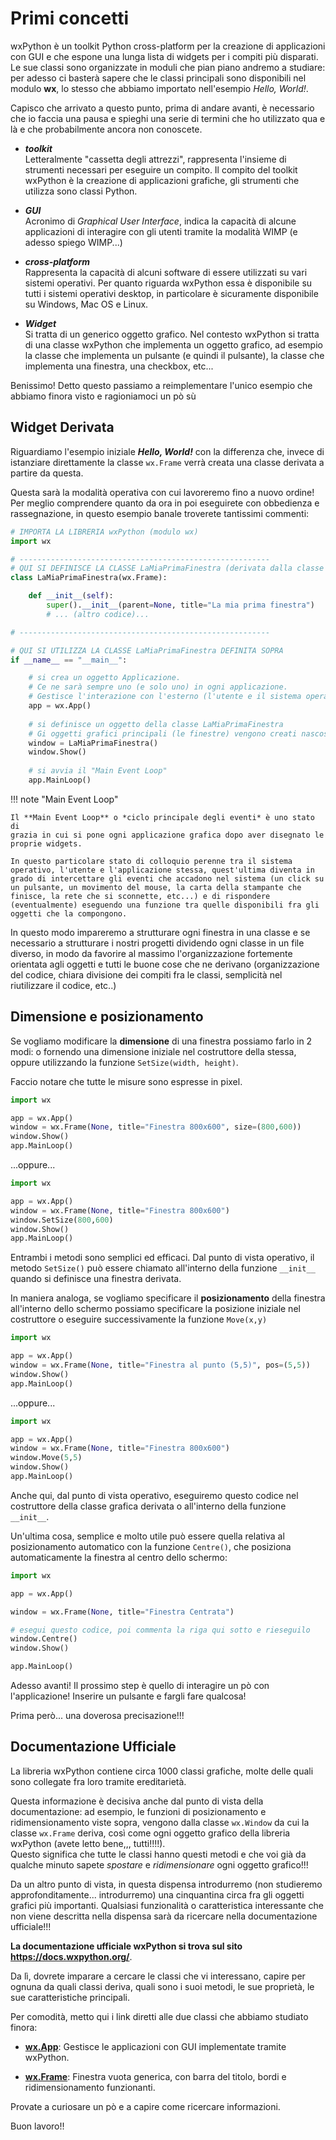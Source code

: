 # Primi concetti

wxPython è un toolkit Python cross-platform per la creazione di
applicazioni con GUI e che espone una lunga lista di widgets per i
compiti più disparati. Le sue classi sono organizzate in moduli che pian
piano andremo a studiare: per adesso ci basterà sapere che le classi
principali sono disponibili nel modulo **wx**, lo stesso che abbiamo
importato nell'esempio *Hello, World!*.

Capisco che arrivato a questo punto, prima di andare avanti, è
necessario che io faccia una pausa e spieghi una serie di termini che ho
utilizzato qua e là e che probabilmente ancora non conoscete.

* ***toolkit*** <br>
  Letteralmente "cassetta degli attrezzi", rappresenta l'insieme di strumenti necessari per eseguire un compito. 
  Il compito del toolkit wxPython è la creazione di applicazioni grafiche, gli strumenti che utilizza sono classi Python.

* ***GUI*** <br>
  Acronimo di *Graphical User Interface*, indica la capacità di alcune applicazioni di interagire con gli utenti 
  tramite la modalità WIMP (e adesso spiego WIMP...)

* ***cross-platform*** <br>
  Rappresenta la capacità di alcuni software di essere utilizzati su vari sistemi operativi. 
  Per quanto riguarda wxPython essa è disponibile su tutti i sistemi operativi desktop, in particolare è sicuramente 
  disponibile su Windows, Mac OS e Linux.

* ***Widget*** <br>
  Si tratta di un generico oggetto grafico. Nel contesto wxPython si tratta di una classe wxPython che implementa 
  un oggetto grafico, ad esempio la classe che implementa un pulsante (e quindi il pulsante), la classe che implementa una finestra, 
  una checkbox, etc...

Benissimo! Detto questo passiamo a reimplementare l'unico esempio che abbiamo finora visto e ragioniamoci un pò sù


<!-- ####################################################################################### -->
## Widget Derivata


Riguardiamo l'esempio iniziale ***Hello, World!*** con la differenza che, invece di istanziare direttamente la classe `wx.Frame`
verrà creata una classe derivata a partire da questa.

Questa sarà la modalità operativa con cui lavoreremo fino a nuovo ordine! Per meglio comprendere quanto da ora in poi eseguirete
con obbedienza e rassegnazione, in questo esempio banale troverete tantissimi commenti:


``` python
# IMPORTA LA LIBRERIA wxPython (modulo wx)
import wx

# --------------------------------------------------------
# QUI SI DEFINISCE LA CLASSE LaMiaPrimaFinestra (derivata dalla classe wx.Frame)
class LaMiaPrimaFinestra(wx.Frame):

    def __init__(self):
        super().__init__(parent=None, title="La mia prima finestra")
        # ... (altro codice)...

# --------------------------------------------------------

# QUI SI UTILIZZA LA CLASSE LaMiaPrimaFinestra DEFINITA SOPRA
if __name__ == "__main__":

    # si crea un oggetto Applicazione.
    # Ce ne sarà sempre uno (e solo uno) in ogni applicazione.
    # Gestisce l'interazione con l'esterno (l'utente e il sistema operativo)
    app = wx.App()
 
    # si definisce un oggetto della classe LaMiaPrimaFinestra
    # Gi oggetti grafici principali (le finestre) vengono creati nascosti e quindi devono essere mostrati
    window = LaMiaPrimaFinestra()
    window.Show()
    
    # si avvia il "Main Event Loop"    
    app.MainLoop()
```

!!! note "Main Event Loop"

    Il **Main Event Loop** o *ciclo principale degli eventi* è uno stato di
    grazia in cui si pone ogni applicazione grafica dopo aver disegnato le
    proprie widgets.

    In questo particolare stato di colloquio perenne tra il sistema
    operativo, l'utente e l'applicazione stessa, quest'ultima diventa in
    grado di intercettare gli eventi che accadono nel sistema (un click su
    un pulsante, un movimento del mouse, la carta della stampante che
    finisce, la rete che si sconnette, etc...) e di rispondere
    (eventualmente) eseguendo una funzione tra quelle disponibili fra gli
    oggetti che la compongono.


In questo modo impareremo a strutturare ogni finestra in una classe e se
necessario a strutturare i nostri progetti dividendo ogni classe in un
file diverso, in modo da favorire al massimo l'organizzazione
fortemente orientata agli oggetti e tutti le buone cose che ne derivano
(organizzazione del codice, chiara divisione dei compiti fra le classi,
semplicità nel riutilizzare il codice, etc..)


<!-- ####################################################################################### -->
## Dimensione e posizionamento


Se vogliamo modificare la **dimensione** di una finestra possiamo farlo in 2 modi: 
o fornendo una dimensione iniziale nel costruttore della stessa, oppure utilizzando la funzione `SetSize(width, height)`. 

Faccio notare che tutte le misure sono espresse in pixel.

``` py hl_lines="4"
import wx

app = wx.App()   
window = wx.Frame(None, title="Finestra 800x600", size=(800,600))
window.Show()
app.MainLoop()
```

...oppure...

``` py hl_lines="5"
import wx

app = wx.App()   
window = wx.Frame(None, title="Finestra 800x600")
window.SetSize(800,600)
window.Show()
app.MainLoop()
```

Entrambi i metodi sono semplici ed efficaci. Dal punto di vista operativo, il metodo `SetSize()` può essere chiamato all'interno della funzione
`__init__` quando si definisce una finestra derivata.

In maniera analoga, se vogliamo specificare il **posizionamento** della finestra all'interno dello schermo possiamo 
specificare la posizione iniziale nel costruttore o eseguire successivamente la funzione `Move(x,y)`

``` py hl_lines="4"
import wx

app = wx.App()   
window = wx.Frame(None, title="Finestra al punto (5,5)", pos=(5,5))
window.Show()
app.MainLoop()
```

...oppure...

``` py hl_lines="5"
import wx

app = wx.App()   
window = wx.Frame(None, title="Finestra 800x600")
window.Move(5,5)
window.Show()
app.MainLoop()
```

Anche qui, dal punto di vista operativo, eseguiremo questo codice nel costruttore della classe grafica derivata o
all'interno della funzione `__init__`.

Un'ultima cosa, semplice e molto utile può essere quella relativa al posizionamento automatico con la funzione `Centre()`,
che posiziona automaticamente la finestra al centro dello schermo:

``` py  hl_lines="7 8"
import wx

app = wx.App()

window = wx.Frame(None, title="Finestra Centrata")

# esegui questo codice, poi commenta la riga qui sotto e rieseguilo
window.Centre()
window.Show()

app.MainLoop()
```

Adesso avanti! Il prossimo step è quello di interagire un pò con l'applicazione! 
Inserire un pulsante e fargli fare qualcosa! 

Prima però... una doverosa precisazione!!!


## Documentazione Ufficiale

La libreria wxPython contiene circa 1000 classi grafiche, molte delle quali sono collegate fra loro tramite ereditarietà. 

Questa informazione è decisiva anche dal punto di vista della documentazione: ad esempio, le funzioni di posizionamento e ridimensionamento viste sopra, vengono
dalla classe `wx.Window` da cui la classe `wx.Frame` deriva, così come ogni oggetto grafico della libreria wxPython (avete letto bene,,, tutti!!!!).<br>
Questo significa che tutte le classi hanno questi metodi e che voi già da qualche minuto sapete *spostare* e *ridimensionare* ogni oggetto grafico!!!

Da un altro punto di vista, in questa dispensa introdurremo (non studieremo approfonditamente... introdurremo) una cinquantina circa fra gli oggetti grafici più importanti.
Qualsiasi funzionalità o caratteristica interessante che non viene descritta nella dispensa sarà da ricercare nella documentazione ufficiale!!!

**La documentazione ufficiale wxPython si trova sul sito <a href="https://docs.wxpython.org/" target="_blank">https://docs.wxpython.org/</a>**.

Da lì, dovrete imparare a cercare le classi che vi interessano, capire per ognuna da quali classi deriva, quali sono i suoi metodi, le sue proprietà, le sue caratteristiche principali.

Per comodità, metto qui i link diretti alle due classi che abbiamo studiato finora:

- **<a href="https://docs.wxpython.org/wx.App.html" target="_blank">wx.App</a>**: Gestisce le applicazioni con GUI implementate tramite wxPython.

- **<a href="https://docs.wxpython.org/wx.Frame.html" target="_blank">wx.Frame</a>**: Finestra vuota generica, con barra del titolo, bordi e ridimensionamento funzionanti.

Provate a curiosare un pò e a capire come ricercare informazioni.

Buon lavoro!!

<br>

